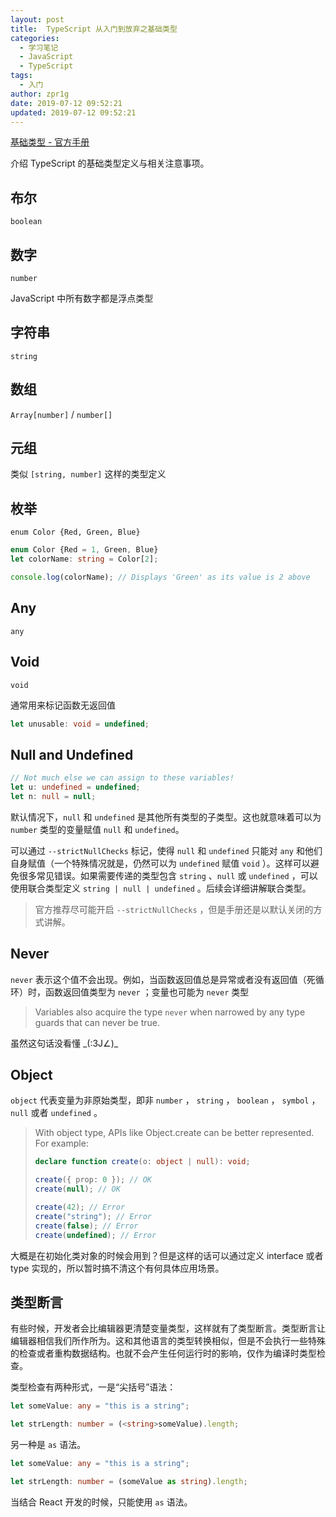 ```yaml
---
layout: post
title:  TypeScript 从入门到放弃之基础类型
categories:
  - 学习笔记
  - JavaScript
  - TypeScript
tags:
  - 入门
author: zpr1g
date: 2019-07-12 09:52:21
updated: 2019-07-12 09:52:21
---
```


[基础类型 - 官方手册](https://www.typescriptlang.org/docs/handbook/basic-types.html)

介绍 TypeScript 的基础类型定义与相关注意事项。

<!-- more -->

## 布尔

`boolean`

## 数字

`number`

JavaScript 中所有数字都是浮点类型

## 字符串

`string`

## 数组

`Array[number]` / `number[]`

## 元组

类似 `[string, number]` 这样的类型定义

## 枚举

`enum Color {Red, Green, Blue}`

```ts
enum Color {Red = 1, Green, Blue}
let colorName: string = Color[2];

console.log(colorName); // Displays 'Green' as its value is 2 above
```

## Any

`any`

## Void

`void`

通常用来标记函数无返回值

```ts
let unusable: void = undefined;
```

## Null and Undefined

```ts
// Not much else we can assign to these variables!
let u: undefined = undefined;
let n: null = null;
```

默认情况下，`null` 和 `undefined` 是其他所有类型的子类型。这也就意味着可以为 `number` 类型的变量赋值 `null` 和 `undefined`。

可以通过 `--strictNullChecks` 标记，使得 `null` 和 `undefined` 只能对 `any` 和他们自身赋值（一个特殊情况就是，仍然可以为 `undefined` 赋值 `void` ）。这样可以避免很多常见错误。如果需要传递的类型包含 `string` 、`null` 或 `undefined` ，可以使用联合类型定义 `string | null | undefined` 。后续会详细讲解联合类型。

> 官方推荐尽可能开启 `--strictNullChecks` ，但是手册还是以默认关闭的方式讲解。

## Never

`never` 表示这个值不会出现。例如，当函数返回值总是异常或者没有返回值（死循环）时，函数返回值类型为 `never` ；变量也可能为 `never` 类型

> Variables also acquire the type `never` when narrowed by any type guards that can never be true.

虽然这句话没看懂 \_(:3J∠)\_

## Object

`object` 代表变量为非原始类型，即非 `number` ， `string` ， `boolean` ， `symbol` ， `null` 或者 `undefined` 。

<blockquote>
With object type, APIs like Object.create can be better represented. For example:

```ts
declare function create(o: object | null): void;

create({ prop: 0 }); // OK
create(null); // OK

create(42); // Error
create("string"); // Error
create(false); // Error
create(undefined); // Error
```
</blockquote>

大概是在初始化类对象的时候会用到？但是这样的话可以通过定义 interface 或者 type 实现的，所以暂时搞不清这个有何具体应用场景。

## 类型断言

有些时候，开发者会比编辑器更清楚变量类型，这样就有了类型断言。类型断言让编辑器相信我们所作所为。这和其他语言的类型转换相似，但是不会执行一些特殊的检查或者重构数据结构。也就不会产生任何运行时的影响，仅作为编译时类型检查。

类型检查有两种形式，一是“尖括号”语法：

```ts
let someValue: any = "this is a string";

let strLength: number = (<string>someValue).length;
```

另一种是 `as` 语法。

```ts
let someValue: any = "this is a string";

let strLength: number = (someValue as string).length;
```

当结合 React 开发的时候，只能使用 `as` 语法。
